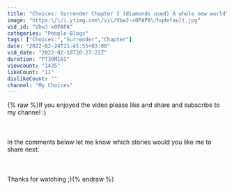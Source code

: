 ```yaml
---
title: "Choices: Surrender Chapter 3 (diamonds used) A whole new world"
image: "https:\/\/i.ytimg.com\/vi\/VbwJ-x0PAPA\/hqdefault.jpg"
vid_id: "VbwJ-x0PAPA"
categories: "People-Blogs"
tags: ["Choices:","Surrender","Chapter"]
date: "2022-02-24T21:45:55+03:00"
vid_date: "2022-02-18T20:27:22Z"
duration: "PT30M16S"
viewcount: "1435"
likeCount: "11"
dislikeCount: ""
channel: "My Choices"
---
```

{% raw %}If you enjoyed the video please like and share and subscribe to my channel :)<br /><br /><br /><br />In the comments below let me know which stories would you like me to share next.<br /><br /><br /><br />Thanks for watching ;){% endraw %}
